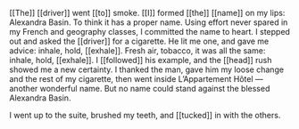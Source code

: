 [[The]] [[driver]] went [[to]] smoke. [[I]] formed [[the]] [[name]] on my lips: Alexandra Basin. To think it has a proper name. Using effort never spared in my French and geography classes, I committed the name to heart. I stepped out and asked the [[driver]] for a cigarette. He lit me one, and gave me advice: inhale, hold, [[exhale]]. Fresh air, tobacco, it was all the same: inhale, hold, [[exhale]]. I [[followed]] his example, and the [[head]] rush showed me a new certainty. I thanked the man, gave him my loose change and the rest of my cigarette, then went inside L’Appartement Hôtel — another wonderful name. But no name could stand against the blessed Alexandra Basin.

I went up to the suite, brushed my teeth, and [[tucked]] in with the others.